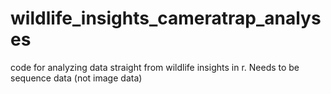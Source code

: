 # wildlife_insights_cameratrap_analyses
code for analyzing data straight from wildlife insights in r. Needs to be sequence data (not image data)
